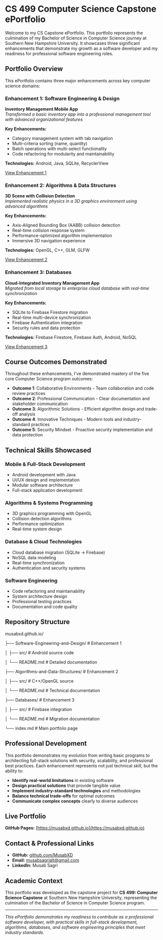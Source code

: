 # CS 499 Computer Science Capstone ePortfolio

Welcome to my CS Capstone ePortfolio. This portfolio represents the culmination of my Bachelor of Science in Computer Science journey at Southern New Hampshire University. It showcases three significant enhancements that demonstrate my growth as a software developer and my readiness for professional software engineering roles.

## Portfolio Overview

This ePortfolio contains three major enhancements across key computer science domains:

### Enhancement 1: Software Engineering & Design
**Inventory Management Mobile App**  
*Transformed a basic inventory app into a professional management tool with advanced organizational features*

**Key Enhancements:**
- Category management system with tab navigation
- Multi-criteria sorting (name, quantity)
- Batch operations with multi-select functionality
- Code refactoring for modularity and maintainability

**Technologies:** Android, Java, SQLite, RecyclerView

[View Enhancement 1](https://github.com/MusabXD/musabxd.github.io/tree/Software-Engineering-and-Design)

### Enhancement 2: Algorithms & Data Structures  
**3D Scene with Collision Detection**  
*Implemented realistic physics in a 3D graphics environment using advanced algorithms*

**Key Enhancements:**
- Axis-Aligned Bounding Box (AABB) collision detection
- Real-time collision response system
- Performance-optimized algorithm implementation
- Immersive 3D navigation experience

**Technologies:** OpenGL, C++, GLM, GLFW

[View Enhancement 2](https://github.com/MusabXD/musabxd.github.io/tree/Algorithms-and-Data-Structures)

### Enhancement 3: Databases
**Cloud-Integrated Inventory Management App**  
*Migrated from local storage to enterprise cloud database with real-time synchronization*

**Key Enhancements:**
- SQLite to Firebase Firestore migration
- Real-time multi-device synchronization
- Firebase Authentication integration
- Security rules and data protection

**Technologies:** Firebase Firestore, Firebase Auth, Android, NoSQL

[View Enhancement 3](https://github.com/MusabXD/musabxd.github.io/tree/Databases)

## Course Outcomes Demonstrated

Throughout these enhancements, I've demonstrated mastery of the five core Computer Science program outcomes:

- **Outcome 1**: Collaborative Environments - Team collaboration and code review practices
- **Outcome 2**: Professional Communication - Clear documentation and stakeholder communication
- **Outcome 3**: Algorithmic Solutions - Efficient algorithm design and trade-off analysis
- **Outcome 4**: Innovative Techniques - Modern tools and industry-standard practices
- **Outcome 5**: Security Mindset - Proactive security implementation and data protection

## Technical Skills Showcased

### Mobile & Full-Stack Development
- Android development with Java
- UI/UX design and implementation
- Modular software architecture
- Full-stack application development

### Algorithms & Systems Programming
- 3D graphics programming with OpenGL
- Collision detection algorithms
- Performance optimization
- Real-time system design

### Database & Cloud Technologies
- Cloud database migration (SQLite → Firebase)
- NoSQL data modeling
- Real-time synchronization
- Authentication and security systems

### Software Engineering
- Code refactoring and maintainability
- System architecture design
- Professional testing practices
- Documentation and code quality

## Repository Structure
musabxd.github.io/

├── Software-Engineering-and-Design/ # Enhancement 1

│ ├── src/ # Android source code

│ └── README.md # Detailed documentation

├── Algorithms-and-Data-Structures/ # Enhancement 2

│ ├── src/ # C++/OpenGL source

│ └── README.md # Technical documentation

├── Databases/ # Enhancement 3

│ ├── src/ # Firebase integration

│ └── README.md # Migration documentation

└── index.md # Main portfolio page

## Professional Development

This portfolio demonstrates my evolution from writing basic programs to architecting full-stack solutions with security, scalability, and professional best practices. Each enhancement represents not just technical skill, but the ability to:

- **Identify real-world limitations** in existing software
- **Design practical solutions** that provide tangible value
- **Implement industry-standard technologies** and methodologies
- **Balance technical trade-offs** for optimal outcomes
- **Communicate complex concepts** clearly to diverse audiences

## Live Portfolio

**GitHub Pages:** [https://musabxd.github.io](https://musabxd.github.io)

## Contact & Professional Links

- **GitHub:** [github.com/MusabXD](https://github.com/MusabXD)
- **Email:** musabsagrialt@gmail.com
- **LinkedIn:** Musab Sagri

## Academic Context

This portfolio was developed as the capstone project for **CS 499: Computer Science Capstone** at Southern New Hampshire University, representing the culmination of the Bachelor of Science in Computer Science program.

---

*This ePortfolio demonstrates my readiness to contribute as a professional software developer, with practical skills in full-stack development, algorithms, databases, and software engineering principles that meet industry standards.*
